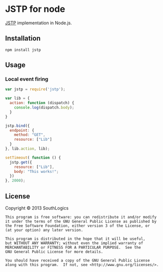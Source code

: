 JSTP for node
=============

[JSTP](https://github.com/southlogics/jstp-rfc) implementation in Node.js.

Installation
------------

    npm install jstp

Usage
-----

### Local event firing

```javascript
var jstp = require('jstp');

var lib = {
  action: function (dispatch) {
    console.log(dispatch.body);
  }
}

jstp.bind({
  endpoint: {
    method: "GET",
    resource: ["Lib"]
  }
}, lib.action, lib);

setTimeout( function () {
  jstp.get({
    resource: ["Lib"],
    body: "This works!";
  })
}, 2000);
```

License
-------

Copyright © 2013 SouthLogics

    This program is free software: you can redistribute it and/or modify
    it under the terms of the GNU General Public License as published by
    the Free Software Foundation, either version 3 of the License, or
    (at your option) any later version.

    This program is distributed in the hope that it will be useful,
    but WITHOUT ANY WARRANTY; without even the implied warranty of
    MERCHANTABILITY or FITNESS FOR A PARTICULAR PURPOSE.  See the
    GNU General Public License for more details.

    You should have received a copy of the GNU General Public License
    along with this program.  If not, see <http://www.gnu.org/licenses/>.
